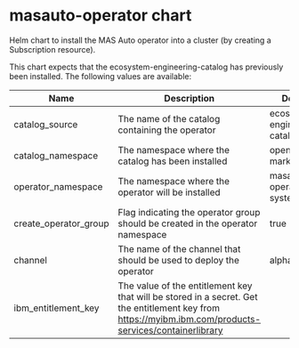# masauto-operator chart

Helm chart to install the MAS Auto operator into a cluster (by creating a Subscription resource).

This chart expects that the ecosystem-engineering-catalog has previously been installed. The following
values are available:

| Name                  | Description                                                                                                                                             | Default                       |
|-----------------------|---------------------------------------------------------------------------------------------------------------------------------------------------------|-------------------------------|
| catalog_source        | The name of the catalog containing the operator                                                                                                         | ecosystem-engineering-catalog |
| catalog_namespace     | The namespace where the catalog has been installed                                                                                                      | openshift-marketplace         |
| operator_namespace    | The namespace where the operator will be installed                                                                                                      | masauto-operator-system       |
| create_operator_group | Flag indicating the operator group should be created in the operator namespace                                                                          | true                          |
| channel               | The name of the channel that should be used to deploy the operator                                                                                      | alpha                         |
| ibm_entitlement_key   | The value of the entitlement key that will be stored in a secret. Get the entitlement key from https://myibm.ibm.com/products-services/containerlibrary |                               |
